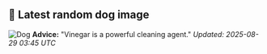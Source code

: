 ## 🐶 Latest random dog image
![Dog](https://images.dog.ceo/breeds/pointer-germanlonghair/hans2.jpg)
**Advice:** "Vinegar is a powerful cleaning agent."
*Updated: 2025-08-29 03:45 UTC*
